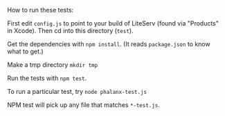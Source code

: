 How to run these tests:

First edit `config.js` to point to your build of LiteServ (found via "Products" in Xcode).
Then cd into this directory (`test`).

Get the dependencies with `npm install`. (It reads `package.json` to know what to get.)

Make a tmp directory `mkdir tmp`

Run the tests with `npm test`.

To run a particular test, try `node phalanx-test.js`

NPM test will pick up any file that matches `*-test.js`.

